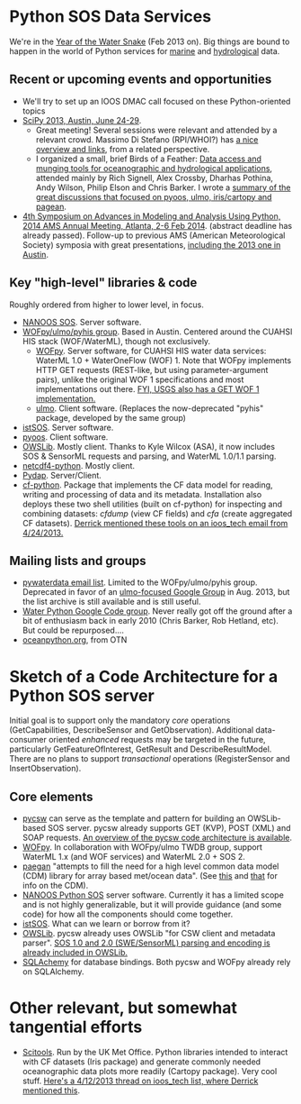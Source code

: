 

# Python SOS Data Services #

We're in the [Year of the Water Snake](http://en.wikipedia.org/wiki/Snake_%28zodiac%29) (Feb 2013 on). Big things are bound to happen in the world of Python services for [marine](http://en.wikipedia.org/wiki/Sea_serpent) and [hydrological](http://en.wikipedia.org/wiki/Giant_anaconda) data.

## Recent or upcoming events and opportunities ##

  * We'll try to set up an IOOS DMAC call focused on these Python-oriented topics
  * [SciPy 2013, Austin, June 24-29](http://conference.scipy.org/scipy2013/).
    * Great meeting! Several sessions were relevant and attended by a relevant crowd. Massimo Di Stefano (RPI/WHOI?) has [a nice overview and links](http://tw.rpi.edu/web/event/SciPy/2013/report), from a related perspective.
    * I organized a small, brief Birds of a Feather: [Data access and munging tools for oceanographic and hydrological applications](http://conference.scipy.org/scipy2013/bof_detail.php?id=50), attended mainly by Rich Signell, Alex Crossby, Dharhas Pothina, Andy Wilson, Philip Elson and Chris Barker. I wrote a [summary of the great discussions that focused on pyoos, ulmo, iris/cartopy and pagean](https://groups.google.com/d/msg/ioos_tech/ztzB5qEPpTc/SG2Uowoo_OQJ).
  * [4th Symposium on Advances in Modeling and Analysis Using Python, 2014 AMS Annual Meeting, Atlanta, 2-6 Feb 2014](http://annual.ametsoc.org/2014/index.cfm/programs-and-events/conferences-and-symposia/fourth-symposium-on-advances-in-modeling-and-analysis-using-python/). (abstract deadline has already passed). Follow-up to previous AMS (American Meteorological Society) symposia with great presentations, [including the 2013 one in Austin](http://annual.ametsoc.org/2013/index.cfm/programs-and-events/conferences-and-symposia/third-symposium-on-advances-in-modeling-and-analysis-using-python/).

## Key "high-level" libraries & code ##

Roughly ordered from higher to lower level, in focus.

  * [NANOOS SOS](NANOOSNVSPythonSOS.md). Server software.
  * [WOFpy/ulmo/pyhis group](https://github.com/twdb/). Based in Austin. Centered around the CUAHSI HIS stack (WOF/WaterML), though not exclusively.
    * [WOFpy](https://github.com/swtools/WOFpy). Server software, for CUAHSI HIS water data services: WaterML 1.0 + WaterOneFlow (WOF) 1. Note that WOFpy implements HTTP GET requests (REST-like, but using parameter-argument pairs), unlike the original WOF 1 specifications and most implementations out there. [FYI, USGS also has a GET WOF 1 implementation.](http://waterservices.usgs.gov/)
    * [ulmo](https://github.com/twdb/ulmo). Client software. (Replaces the now-deprecated "pyhis" package, developed by the same group)
  * [istSOS](http://code.google.com/p/istsos/). Server software.
  * [pyoos](https://github.com/asascience-open/pyoos). Client software.
  * [OWSLib](http://geopython.github.com/OWSLib/). Mostly client. Thanks to Kyle Wilcox (ASA), it now includes SOS & SensorML requests and parsing, and WaterML 1.0/1.1 parsing.
  * [netcdf4-python](http://code.google.com/p/netcdf4-python/). Mostly client.
  * [Pydap](http://pydap.org). Server/Client.
  * [cf-python](http://cfpython.bitbucket.org/). Package that implements the CF data model for reading, writing and processing of data and its metadata. Installation also deploys these two shell utilities (built on cf-python) for inspecting and combining datasets: _cfdump_ (view CF fields) and _cfa_ (create aggregated CF datasets). [Derrick mentioned these tools on an ioos\_tech email from 4/24/2013.](https://groups.google.com/d/msg/ioos_tech/yNSDQw1vWkA/h8JuEhjiOzgJ)


## Mailing lists and groups ##

  * [pywaterdata email list](http://librelist.com/browser/pywaterdata/). Limited to the WOFpy/ulmo/pyhis group. Deprecated in favor of an [ulmo-focused Google Group](https://groups.google.com/forum/?hl=en#!forum/ulmo) in Aug. 2013, but the list archive is still available and is still useful.
  * [Water Python Google Code group](http://code.google.com/p/waterpython/). Never really got off the ground after a bit of enthusiasm back in early 2010 (Chris Barker, Rob Hetland, etc). But could be repurposed....
  * [oceanpython.org](http://oceanpython.org/), from OTN


# Sketch of a Code Architecture for a Python SOS server #

Initial goal is to support only the mandatory _core_ operations (GetCapabilities, DescribeSensor and GetObservation). Additional data-consumer oriented _enhanced_ requests may be targeted in the future, particularly GetFeatureOfInterest, GetResult and DescribeResultModel. There are no plans to support _transactional_ operations (RegisterSensor and InsertObservation).

## Core elements ##
  * [pycsw](http://pycsw.org/) can serve as the template and pattern for building an OWSLib-based SOS server. pycsw already supports GET (KVP), POST (XML) and SOAP requests. [An overview of the pycsw code architecture is available](https://github.com/geopython/pycsw/wiki/Code-Architecture).
  * [WOFpy](https://github.com/swtools/WOFpy). In collaboration with WOFpy/ulmo TWDB group, support WaterML 1.x (and WOF services) and WaterML 2.0 + SOS 2.
  * [paegan](https://github.com/asascience-open/paegan) "attempts to fill the need for a high level common data model (CDM) library for array based met/ocean data". (See [this](http://www.unidata.ucar.edu/software/netcdf-java/CDM/) and [that](http://www.unidata.ucar.edu/projects/THREDDS/CDM/CDM-TDS.htm) for info on the CDM).
  * [NANOOS Python SOS](NANOOSNVSPythonSOS.md) server software. Currently it has a limited scope and is not highly generalizable, but it will provide guidance (and some code) for how all the components should come together.
  * [istSOS](http://code.google.com/p/istsos/). What can we learn or borrow from it?
  * [OWSLib](http://geopython.github.com/OWSLib/). pycsw already uses OWSLib "for CSW client and metadata parser". [SOS 1.0 and 2.0 (SWE/SensorML) parsing and encoding is already included in OWSLib.](http://geopython.github.io/OWSLib/#sos)
  * [SQLAchemy](http://www.sqlalchemy.org/) for database bindings. Both pycsw and WOFpy already rely on SQLAlchemy.


# Other relevant, but somewhat tangential efforts #

  * [Scitools](http://scitools.org.uk). Run by the UK Met Office. Python libraries intended to interact with CF datasets (Iris package) and generate commonly needed oceanographic data plots more readily (Cartopy package). Very cool stuff. [Here's a 4/12/2013 thread on ioos\_tech list, where Derrick mentioned this](https://groups.google.com/d/topic/ioos_tech/91VLT0GLXKE/discussion).